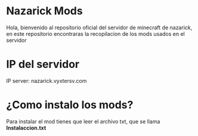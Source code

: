 # Nazarick Mods

Hola, bienvenido al repositorio oficial del servidor de minecraft de nazarick, en este repositorio encontraras la recopilacion de los mods usados en el servidor

# IP del servidor

 IP server: nazarick.vyxtersv.com

# ¿Como instalo los mods?

Para instalar el mod tienes que leer el archivo txt, que se llama **Instalaccion.txt**
